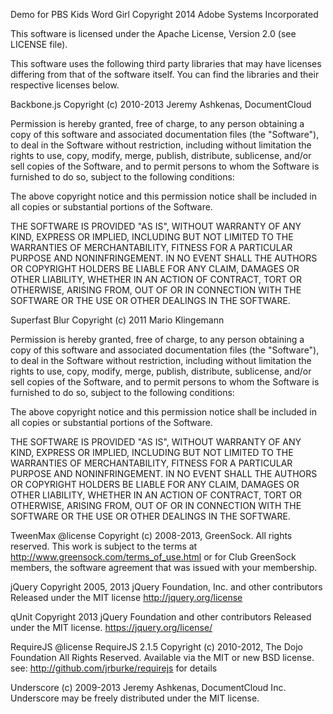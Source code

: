 Demo for PBS Kids Word Girl
Copyright 2014 Adobe Systems Incorporated

This software is licensed under the Apache License, Version 2.0 (see
LICENSE file).

This software uses the following third party libraries that may have
licenses differing from that of the software itself. You can find the
libraries and their respective licenses below.


Backbone.js
Copyright (c) 2010-2013 Jeremy Ashkenas, DocumentCloud

Permission is hereby granted, free of charge, to any person
obtaining a copy of this software and associated documentation
files (the "Software"), to deal in the Software without
restriction, including without limitation the rights to use,
copy, modify, merge, publish, distribute, sublicense, and/or sell
copies of the Software, and to permit persons to whom the
Software is furnished to do so, subject to the following
conditions:

The above copyright notice and this permission notice shall be
included in all copies or substantial portions of the Software.

THE SOFTWARE IS PROVIDED "AS IS", WITHOUT WARRANTY OF ANY KIND,
EXPRESS OR IMPLIED, INCLUDING BUT NOT LIMITED TO THE WARRANTIES
OF MERCHANTABILITY, FITNESS FOR A PARTICULAR PURPOSE AND
NONINFRINGEMENT. IN NO EVENT SHALL THE AUTHORS OR COPYRIGHT
HOLDERS BE LIABLE FOR ANY CLAIM, DAMAGES OR OTHER LIABILITY,
WHETHER IN AN ACTION OF CONTRACT, TORT OR OTHERWISE, ARISING
FROM, OUT OF OR IN CONNECTION WITH THE SOFTWARE OR THE USE OR
OTHER DEALINGS IN THE SOFTWARE.


Superfast Blur
Copyright (c) 2011 Mario Klingemann

Permission is hereby granted, free of charge, to any person
obtaining a copy of this software and associated documentation
files (the "Software"), to deal in the Software without
restriction, including without limitation the rights to use,
copy, modify, merge, publish, distribute, sublicense, and/or sell
copies of the Software, and to permit persons to whom the
Software is furnished to do so, subject to the following
conditions:

The above copyright notice and this permission notice shall be
included in all copies or substantial portions of the Software.

THE SOFTWARE IS PROVIDED "AS IS", WITHOUT WARRANTY OF ANY KIND,
EXPRESS OR IMPLIED, INCLUDING BUT NOT LIMITED TO THE WARRANTIES
OF MERCHANTABILITY, FITNESS FOR A PARTICULAR PURPOSE AND
NONINFRINGEMENT. IN NO EVENT SHALL THE AUTHORS OR COPYRIGHT
HOLDERS BE LIABLE FOR ANY CLAIM, DAMAGES OR OTHER LIABILITY,
WHETHER IN AN ACTION OF CONTRACT, TORT OR OTHERWISE, ARISING
FROM, OUT OF OR IN CONNECTION WITH THE SOFTWARE OR THE USE OR
OTHER DEALINGS IN THE SOFTWARE.


TweenMax
@license Copyright (c) 2008-2013, GreenSock. All rights reserved.
This work is subject to the terms at http://www.greensock.com/terms_of_use.html or for
Club GreenSock members, the software agreement that was issued with your membership.
 

jQuery
Copyright 2005, 2013 jQuery Foundation, Inc. and other contributors
Released under the MIT license
http://jquery.org/license

qUnit
Copyright 2013 jQuery Foundation and other contributors
Released under the MIT license.
https://jquery.org/license/


RequireJS
@license RequireJS 2.1.5 Copyright (c) 2010-2012, The Dojo Foundation All Rights Reserved.
Available via the MIT or new BSD license.
see: http://github.com/jrburke/requirejs for details


Underscore
(c) 2009-2013 Jeremy Ashkenas, DocumentCloud Inc.
Underscore may be freely distributed under the MIT license.